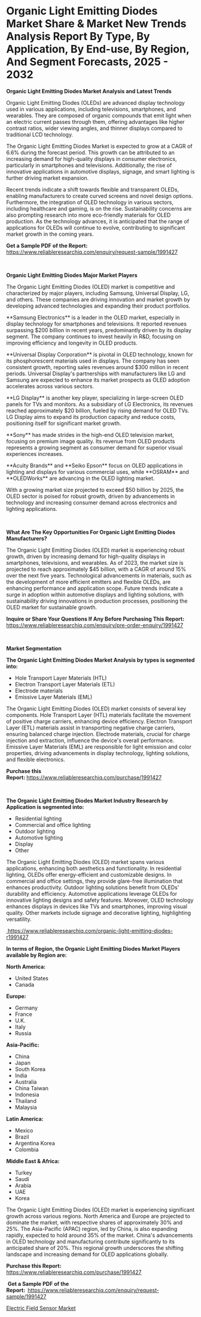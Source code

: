 <p><h1>Organic Light Emitting Diodes Market Share & Market New Trends Analysis Report By Type, By Application, By End-use, By Region, And Segment Forecasts, 2025 - 2032</h1></p><p><strong>Organic Light Emitting Diodes Market Analysis and Latest Trends</strong></p>
<p><p>Organic Light Emitting Diodes (OLEDs) are advanced display technology used in various applications, including televisions, smartphones, and wearables. They are composed of organic compounds that emit light when an electric current passes through them, offering advantages like higher contrast ratios, wider viewing angles, and thinner displays compared to traditional LCD technology.</p><p>The Organic Light Emitting Diodes Market is expected to grow at a CAGR of 6.6% during the forecast period. This growth can be attributed to an increasing demand for high-quality displays in consumer electronics, particularly in smartphones and televisions. Additionally, the rise of innovative applications in automotive displays, signage, and smart lighting is further driving market expansion.</p><p>Recent trends indicate a shift towards flexible and transparent OLEDs, enabling manufacturers to create curved screens and novel design options. Furthermore, the integration of OLED technology in various sectors, including healthcare and gaming, is on the rise. Sustainability concerns are also prompting research into more eco-friendly materials for OLED production. As the technology advances, it is anticipated that the range of applications for OLEDs will continue to evolve, contributing to significant market growth in the coming years.</p></p>
<p><strong>Get a Sample PDF of the Report:&nbsp;</strong> <a href="https://www.reliableresearchiq.com/enquiry/request-sample/1991427?utm_campaign=2188&utm_medium=2&utm_source=Github&utm_content=ia&utm_term=12022025&utm_id=organic-light-emitting-diodes">https://www.reliableresearchiq.com/enquiry/request-sample/1991427</a></p>
<p>&nbsp;</p>
<p><strong>Organic Light Emitting Diodes Major Market Players</strong></p>
<p><p>The Organic Light Emitting Diodes (OLED) market is competitive and characterized by major players, including Samsung, Universal Display, LG, and others. These companies are driving innovation and market growth by developing advanced technologies and expanding their product portfolios.</p><p>**Samsung Electronics** is a leader in the OLED market, especially in display technology for smartphones and televisions. It reported revenues surpassing $200 billion in recent years, predominantly driven by its display segment. The company continues to invest heavily in R&D, focusing on improving efficiency and longevity in OLED products.</p><p>**Universal Display Corporation** is pivotal in OLED technology, known for its phosphorescent materials used in displays. The company has seen consistent growth, reporting sales revenues around $300 million in recent periods. Universal Display's partnerships with manufacturers like LG and Samsung are expected to enhance its market prospects as OLED adoption accelerates across various sectors.</p><p>**LG Display** is another key player, specializing in large-screen OLED panels for TVs and monitors. As a subsidiary of LG Electronics, its revenues reached approximately $20 billion, fueled by rising demand for OLED TVs. LG Display aims to expand its production capacity and reduce costs, positioning itself for significant market growth.</p><p>**Sony** has made strides in the high-end OLED television market, focusing on premium image quality. Its revenue from OLED products represents a growing segment as consumer demand for superior visual experiences increases.</p><p>**Acuity Brands** and **Seiko Epson** focus on OLED applications in lighting and displays for various commercial uses, while **OSRAM** and **OLEDWorks** are advancing in the OLED lighting market.</p><p>With a growing market size projected to exceed $50 billion by 2025, the OLED sector is poised for robust growth, driven by advancements in technology and increasing consumer demand across electronics and lighting applications.</p></p>
<p>&nbsp;</p>
<p><strong>What Are The Key Opportunities For Organic Light Emitting Diodes Manufacturers?</strong></p>
<p><p>The Organic Light Emitting Diodes (OLED) market is experiencing robust growth, driven by increasing demand for high-quality displays in smartphones, televisions, and wearables. As of 2023, the market size is projected to reach approximately $45 billion, with a CAGR of around 15% over the next five years. Technological advancements in materials, such as the development of more efficient emitters and flexible OLEDs, are enhancing performance and application scope. Future trends indicate a surge in adoption within automotive displays and lighting solutions, with sustainability driving innovations in production processes, positioning the OLED market for sustainable growth.</p></p>
<p><strong>Inquire or Share Your Questions If Any Before Purchasing This Report:</strong> <a href="https://www.reliableresearchiq.com/enquiry/pre-order-enquiry/1991427?utm_campaign=2188&utm_medium=2&utm_source=Github&utm_content=ia&utm_term=12022025&utm_id=organic-light-emitting-diodes">https://www.reliableresearchiq.com/enquiry/pre-order-enquiry/1991427</a></p>
<p>&nbsp;</p>
<p><strong>Market Segmentation</strong></p>
<p><strong>The Organic Light Emitting Diodes Market Analysis by types is segmented into:</strong></p>
<p><ul><li>Hole Transport Layer Materials (HTL)</li><li>Electron Transport Layer Materials (ETL)</li><li>Electrode materials</li><li>Emissive Layer Materials (EML)</li></ul></p>
<p><p>The Organic Light Emitting Diodes (OLED) market consists of several key components. Hole Transport Layer (HTL) materials facilitate the movement of positive charge carriers, enhancing device efficiency. Electron Transport Layer (ETL) materials assist in transporting negative charge carriers, ensuring balanced charge injection. Electrode materials, crucial for charge injection and extraction, influence the device's overall performance. Emissive Layer Materials (EML) are responsible for light emission and color properties, driving advancements in display technology, lighting solutions, and flexible electronics.</p></p>
<p><strong>Purchase this Report:&nbsp;</strong><a href="https://www.reliableresearchiq.com/purchase/1991427?utm_campaign=2188&utm_medium=2&utm_source=Github&utm_content=ia&utm_term=12022025&utm_id=organic-light-emitting-diodes">https://www.reliableresearchiq.com/purchase/1991427</a></p>
<p>&nbsp;</p>
<p><strong>The Organic Light Emitting Diodes Market Industry Research by Application is segmented into:</strong></p>
<p><ul><li>Residential lighting</li><li>Commercial and office lighting</li><li>Outdoor lighting</li><li>Automotive lighting</li><li>Display</li><li>Other</li></ul></p>
<p><p>The Organic Light Emitting Diodes (OLED) market spans various applications, enhancing both aesthetics and functionality. In residential lighting, OLEDs offer energy-efficient and customizable designs. In commercial and office settings, they provide glare-free illumination that enhances productivity. Outdoor lighting solutions benefit from OLEDs' durability and efficiency. Automotive applications leverage OLEDs for innovative lighting designs and safety features. Moreover, OLED technology enhances displays in devices like TVs and smartphones, improving visual quality. Other markets include signage and decorative lighting, highlighting versatility.</p></p>
<p><a href="https://www.reliableresearchiq.com/organic-light-emitting-diodes-r1991427?utm_campaign=2188&utm_medium=2&utm_source=Github&utm_content=ia&utm_term=12022025&utm_id=organic-light-emitting-diodes">&nbsp;https://www.reliableresearchiq.com/organic-light-emitting-diodes-r1991427</a></p>
<p><strong>In terms of Region, the Organic Light Emitting Diodes Market Players available by Region are:</strong></p>
<p>
    <p> <strong> North America: </strong>
        <ul>
            <li>United States</li>
            <li>Canada</li>
        </ul>
        </p> 
    <p> <strong> Europe: </strong>
        <ul>
            <li>Germany</li>
            <li>France</li>
            <li>U.K.</li>
            <li>Italy</li>
            <li>Russia</li>
        </ul>
        </p> 
    <p> <strong> Asia-Pacific: </strong>
        <ul>
            <li>China</li>
            <li>Japan</li>
            <li>South Korea</li>
            <li>India</li>
            <li>Australia</li>
            <li>China Taiwan</li>
            <li>Indonesia</li>
            <li>Thailand</li>
            <li>Malaysia</li>
        </ul>
        </p> 
    <p> <strong> Latin America: </strong>
        <ul>
            <li>Mexico</li>
            <li>Brazil</li>
            <li>Argentina Korea</li>
            <li>Colombia</li>
        </ul>
        </p> 
    <p> <strong> Middle East & Africa: </strong>
        <ul>
            <li>Turkey</li>
            <li>Saudi</li>
            <li>Arabia</li>
            <li>UAE</li>
            <li>Korea</li>
        </ul>
    </p>
    </p>
<p><p>The Organic Light Emitting Diodes (OLED) market is experiencing significant growth across various regions. North America and Europe are projected to dominate the market, with respective shares of approximately 30% and 25%. The Asia-Pacific (APAC) region, led by China, is also expanding rapidly, expected to hold around 35% of the market. China's advancements in OLED technology and manufacturing contribute significantly to its anticipated share of 20%. This regional growth underscores the shifting landscape and increasing demand for OLED applications globally.</p></p>
<p><strong>Purchase this Report: </strong><a href="https://www.reliableresearchiq.com/purchase/1991427?utm_campaign=2188&utm_medium=2&utm_source=Github&utm_content=ia&utm_term=12022025&utm_id=organic-light-emitting-diodes">https://www.reliableresearchiq.com/purchase/1991427</a></p>
<p>&nbsp;<strong>Get a Sample PDF of the Report:&nbsp;&nbsp;</strong><a href="https://www.reliableresearchiq.com/enquiry/request-sample/1991427?utm_campaign=2188&utm_medium=2&utm_source=Github&utm_content=ia&utm_term=12022025&utm_id=organic-light-emitting-diodes">https://www.reliableresearchiq.com/enquiry/request-sample/1991427</a></p>
<p><strong></strong></p>
<p><p><a href="https://github.com/FosterFahey91/Market-Research-Report-List-1/blob/main/electric-field-sensor-market.md?utm_campaign=2188&utm_medium=2&utm_source=Github&utm_content=ia&utm_term=12022025&utm_id=organic-light-emitting-diodes">Electric Field Sensor Market</a></p></p>